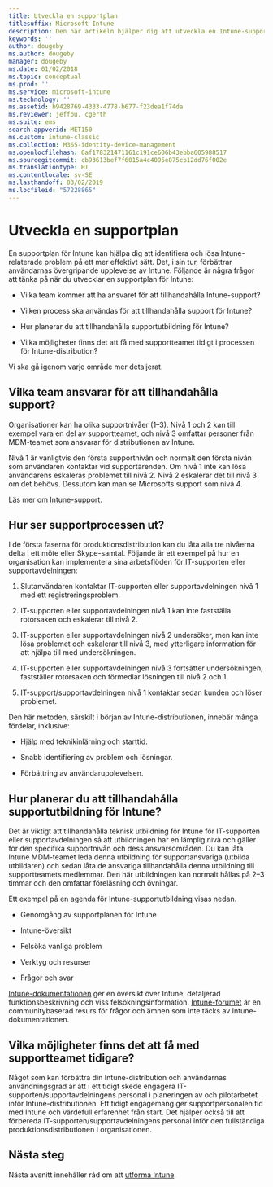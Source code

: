 ```yaml
---
title: Utveckla en supportplan
titlesuffix: Microsoft Intune
description: Den här artikeln hjälper dig att utveckla en Intune-supportplan för distribution av Microsoft Intune.
keywords: ''
author: dougeby
ms.author: dougeby
manager: dougeby
ms.date: 01/02/2018
ms.topic: conceptual
ms.prod: ''
ms.service: microsoft-intune
ms.technology: ''
ms.assetid: b9428769-4333-4778-b677-f23dea1f74da
ms.reviewer: jeffbu, cgerth
ms.suite: ems
search.appverid: MET150
ms.custom: intune-classic
ms.collection: M365-identity-device-management
ms.openlocfilehash: 0af178321471161c191ce606b43ebba605988517
ms.sourcegitcommit: cb93613bef7f6015a4c4095e875cb12dd76f002e
ms.translationtype: HT
ms.contentlocale: sv-SE
ms.lasthandoff: 03/02/2019
ms.locfileid: "57228865"
---
```

# <a name="develop-a-support-plan"></a>Utveckla en supportplan

En supportplan för Intune kan hjälpa dig att identifiera och lösa Intune-relaterade problem på ett mer effektivt sätt. Det, i sin tur, förbättrar användarnas övergripande upplevelse av Intune. Följande är några frågor att tänka på när du utvecklar en supportplan för Intune:

-   Vilka team kommer att ha ansvaret för att tillhandahålla Intune-support?

-   Vilken process ska användas för att tillhandahålla support för Intune?

-   Hur planerar du att tillhandahålla supportutbildning för Intune?

-   Vilka möjligheter finns det att få med supportteamet tidigt i processen för Intune-distribution?

Vi ska gå igenom varje område mer detaljerat.

## <a name="which-teams-are-responsible-for-providing-support"></a>Vilka team ansvarar för att tillhandahålla support?

Organisationer kan ha olika supportnivåer (1–3). Nivå 1 och 2 kan till exempel vara en del av supportteamet, och nivå 3 omfattar personer från MDM-teamet som ansvarar för distributionen av Intune.

Nivå 1 är vanligtvis den första supportnivån och normalt den första nivån som användaren kontaktar vid supportärenden. Om nivå 1 inte kan lösa användarens eskaleras problemet till nivå 2. Nivå 2 eskalerar det till nivå 3 om det behövs. Dessutom kan man se Microsofts support som nivå 4.

Läs mer om [Intune-support](/intune/get-support).

## <a name="what-is-the-support-process"></a>Hur ser supportprocessen ut?

I de första faserna för produktionsdistribution kan du låta alla tre nivåerna delta i ett möte eller Skype-samtal. Följande är ett exempel på hur en organisation kan implementera sina arbetsflöden för IT-supporten eller supportavdelningen:

1.  Slutanvändaren kontaktar IT-supporten eller supportavdelningen nivå 1 med ett registreringsproblem.

2.  IT-supporten eller supportavdelningen nivå 1 kan inte fastställa rotorsaken och eskalerar till nivå 2.

3.  IT-supporten eller supportavdelningen nivå 2 undersöker, men kan inte lösa problemet och eskalerar till nivå 3, med ytterligare information för att hjälpa till med undersökningen.

4.  IT-supporten eller supportavdelningen nivå 3 fortsätter undersökningen, fastställer rotorsaken och förmedlar lösningen till nivå 2 och 1.

5.  IT-support/supportavdelningen nivå 1 kontaktar sedan kunden och löser problemet.

Den här metoden, särskilt i början av Intune-distributionen, innebär många fördelar, inklusive:

-   Hjälp med teknikinlärning och starttid.

-   Snabb identifiering av problem och lösningar.

-   Förbättring av användarupplevelsen.

## <a name="how-you-plan-to-provide-intune-support-training"></a>Hur planerar du att tillhandahålla supportutbildning för Intune?

Det är viktigt att tillhandahålla teknisk utbildning för Intune för IT-supporten eller supportavdelningen så att utbildningen har en lämplig nivå och gäller för den specifika supportnivån och dess ansvarsområden. Du kan låta Intune MDM-teamet leda denna utbildning för supportansvariga (utbilda utbildaren) och sedan låta de ansvariga tillhandahålla denna utbildning till supportteamets medlemmar. Den här utbildningen kan normalt hållas på 2–3 timmar och den omfattar föreläsning och övningar.

Ett exempel på en agenda för Intune-supportutbildning visas nedan.

-   Genomgång av supportplanen för Intune

-   Intune-översikt

-   Felsöka vanliga problem

-   Verktyg och resurser

-   Frågor och svar

[Intune-dokumentationen](https://docs.microsoft.com/intune/) ger en översikt över Intune, detaljerad funktionsbeskrivning och viss felsökningsinformation. [Intune-forumet](https://social.technet.microsoft.com/Forums/home) är en communitybaserad resurs för frågor och ämnen som inte täcks av Intune-dokumentationen.

## <a name="what-opportunities-are-there-to-involve-the-support-team-earlier"></a>Vilka möjligheter finns det att få med supportteamet tidigare?

Något som kan förbättra din Intune-distribution och användarnas användningsgrad är att i ett tidigt skede engagera IT-supporten/supportavdelningens personal i planeringen av och pilotarbetet inför Intune-distributionen. Ett tidigt engagemang ger supportpersonalen tid med Intune och värdefull erfarenhet från start. Det hjälper också till att förbereda IT-supporten/supportavdelningens personal inför den fullständiga produktionsdistributionen i organisationen.

## <a name="next-step"></a>Nästa steg

Nästa avsnitt innehåller råd om att [utforma Intune](planning-guide-design.md).
